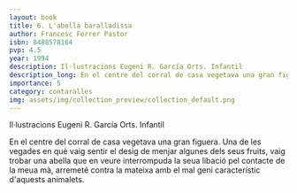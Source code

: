 ```yaml
---
layout: book
title: 6. L'abella baralladissa
author: Francesc Ferrer Pastor
isbn: 8488578164
pvp: 4.5
year: 1994
description: Il·lustracions Eugeni R. García Orts. Infantil
description_long: En el centre del corral de casa vegetava una gran figuera. Una de les vegades en què vaig sentir el desig de menjar algunes dels seus fruits, vaig trobar una abella que en veure interrompuda la seua libació pel contacte de la meua mà, arremeté contra la mateixa amb el mal geni característic d'aquests animalets.
importance: 5
category: contaralles
img: assets/img/collection_preview/collection_default.png
---
```


Il·lustracions Eugeni R. García Orts. Infantil

En el centre del corral de casa vegetava una gran figuera. Una de les vegades en què vaig sentir el desig de menjar algunes dels seus fruits, vaig trobar una abella que en veure interrompuda la seua libació pel contacte de la meua mà, arremeté contra la mateixa amb el mal geni característic d'aquests animalets.
